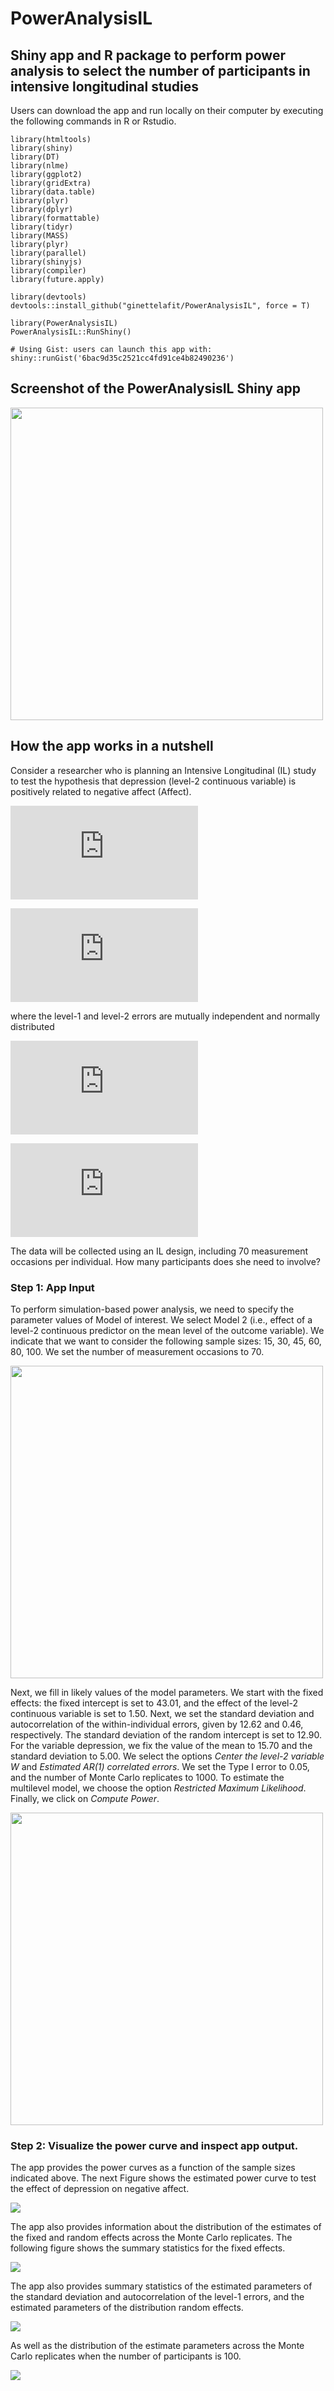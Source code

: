 # PowerAnalysisIL

## Shiny app and R package to perform power analysis to select the number of participants in intensive longitudinal studies

Users can download the app and run locally on their computer by executing the following commands in R or Rstudio. 

```
library(htmltools)
library(shiny)
library(DT)
library(nlme)
library(ggplot2)
library(gridExtra)
library(data.table)
library(plyr)
library(dplyr)
library(formattable)
library(tidyr)
library(MASS)
library(plyr)
library(parallel)
library(shinyjs)
library(compiler)
library(future.apply)

library(devtools)
devtools::install_github("ginettelafit/PowerAnalysisIL", force = T)

library(PowerAnalysisIL)
PowerAnalysisIL::RunShiny()

# Using Gist: users can launch this app with:
shiny::runGist('6bac9d35c2521cc4fd91ce4b82490236')
```

## Screenshot of the PowerAnalysisIL Shiny app 

<img src="Image_1.png" width=500>

## How the app works in a nutshell

Consider a researcher who is planning an Intensive Longitudinal (IL) study to test the hypothesis that depression (level-2 continuous variable) is positively related to negative affect (Affect).

![](http://latex.codecogs.com/svg.latex?%5Ctext%7BLevel%201%3A%7D%20%5C%3B%20%5Ctext%7BAffect%7D_%7Bit%7D%20%3D%20%5Cgamma_%7B0i%7D%20&plus;%20%5Cepsilon_%7Bit%7D%20%5C%3B%20%5Ctext%7Bfor%7D%20%5C%3B%20i%3D1%2C%5Cldots%2CN%20%5C%3B%20%5Ctext%7Band%7D%20%5C%3B%20t%3D1%2C%5Cldots%2CT)

![](http://latex.codecogs.com/svg.latex?%5Ctext%7BLevel%202%3A%7D%20%5C%3B%20%5Cgamma_%7B0i%7D%20%3D%20%5Cbeta_%7B00%7D%20&plus;%20%5Cbeta_%7B01%7D%5Ctext%7BDepression%7D_i%20&plus;%20%5Cnu_%7B0i%7D)

where the level-1 and level-2 errors are mutually independent and normally distributed

![](http://latex.codecogs.com/svg.latex?%5Cepsilon_%7Bit%7D%20%5Csim%20N%280%2C%5Csigma_%7B%5Cepsilon%7D%5E2%29)

![](http://latex.codecogs.com/svg.latex?%5Cnu_%7B0i%7D%20%5Csim%20N%280%2C%5Csigma_%7B%5Cnu_0%7D%5E2%29)

The data will be collected using an IL design, including 70 measurement occasions per individual. How many participants does she need to involve? 

### Step 1: App Input

To perform simulation-based power analysis, we need to specify the parameter values of Model of interest. We select Model 2 (i.e., effect of a level-2 continuous predictor on the mean level of the outcome variable). We indicate that we want to consider the following sample sizes: 15, 30, 45, 60, 80, 100. We set the number of measurement occasions to 70.

<img src="Image_2.png" width=500>

Next, we fill in likely values of the model parameters. We start with the fixed effects: the fixed intercept is set to 43.01, and the effect of the level-2 continuous variable is set to 1.50.  Next, we set the standard deviation and autocorrelation of the within-individual errors, given by 12.62 and 0.46, respectively. The standard deviation of the random intercept is set to 12.90. For the variable depression, we fix the value of the mean to 15.70  and the standard deviation to 5.00. We select the options *Center the level-2 variable W* and *Estimated AR(1) correlated errors*. We set the Type I error to 0.05, and the number of Monte Carlo replicates to 1000. To estimate the multilevel model, we choose the option *Restricted Maximum Likelihood*. Finally, we click on *Compute Power*.

<img src="Image_3.png" width=500>

### Step 2: Visualize the power curve and inspect app output.

The app provides the power curves as a function of the sample sizes indicated above. The next Figure shows the estimated power curve to test the effect of depression on negative affect. 

<img src="Image_5.png">

The app also provides information about the distribution of the estimates of the fixed and random effects across the Monte Carlo replicates. The following figure shows the summary statistics for the fixed effects. 

<img src="Image_6.png">

The app also provides summary statistics of the estimated parameters of the standard deviation and autocorrelation of the level-1 errors, and the estimated parameters of the distribution random effects. 

<img src="Image_7.png">

As well as the distribution of the estimate parameters across the Monte Carlo replicates when the number of participants is 100.

![](Image_8.png)
